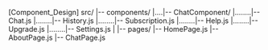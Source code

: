 [Component_Design]
src/
|-- components/
|....|-- ChatComponent/
|........|-- Chat.js
|........|-- History.js
|........|-- Subscription.js
|........|-- Help.js
|........|-- Upgrade.js
|........|-- Settings.js
|
|-- pages/
|-- HomePage.js
|-- AboutPage.js
|-- ChatPage.js
